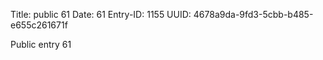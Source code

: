 Title: public 61
Date: 61
Entry-ID: 1155
UUID: 4678a9da-9fd3-5cbb-b485-e655c261671f

Public entry 61
